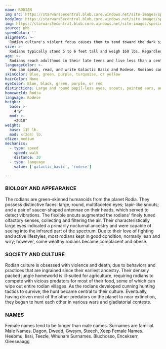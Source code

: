 ```yaml
---
name: RODIAN
img src: https://starwars5ecentral.blob.core.windows.net/site-images/species/species_rodian.png
bodyImg: https://starwars5ecentral.blob.core.windows.net/site-images/species/species_rodian.png
img: https://starwars5ecentral.blob.core.windows.net/site-images/species/species_rodian.png
source: phb
speedColor: ''
alignment: >-
  Rodian culture's violent focus causes them to tend toward the dark side, though there are exceptions.
size: >-
  Rodians typically stand 5 to 6 feet tall and weigh 160 lbs. Regardless of your position in that range, your size is Medium.
age: >-
  Rodians reach adulthood in their late teens and live less than a century.
languageColor: >-
  You can speak, read, and write Galactic Basic and Rodese. Rodians can communicate with each other using pheromones. Force-sensitives can detect this communication, though they can’t understand it.
skinColor: Blue, green, purple, turquoise, or yellow
hairColor: None
eyeColor: Blue, black, green, purple, or red
distinctions: Large and round pupil-less eyes, snouts, pointed ears, antennae, scaled and usually green skin
homeworld: Rodia
language: Rodese
height:
  base: >-
    4'9"
  mod: >-
    +2d10"
weight:
  base: 115 lb.
  mod: x(2d4) lb. 
cSize: medium
mechanics:
  - type: speed
    speed: walk
    distance: 30
  - type: language
    value: ['galactic_basic', 'rodese']

---
```

### BIOLOGY AND APPEARANCE
The rodians are green-skinned humanoids from the
planet Rodia. They possess distinctive faces: large,
round, multifaceted eyes; tapir-like snouts; and a pair
of saucer-shaped antennae on their heads, which
served to detect vibrations. The flexible snouts
augmented the rodians' finely tuned olfactory senses,
collecting and filtering the air. Their characteristically
large eyes indicated a primarily nocturnal ancestry and
were capable of seeing into the infrared part of the
spectrum. Due to their love of fighting and active
lifestyles, most rodians kept in good condition,
normally lean and wiry; however, some wealthy
rodians became complacent and obese.

### SOCIETY AND CULTURE
Rodian culture is obsessed with violence and death,
due to behaviors and practices that are ingrained since
their earliest ancestry. Their densely packed jungle
homeworld is ill-suited for agriculture, requiring
rodians to compete with vicious predators for most of
their food, some of which can wipe out entire rodian
villages. As the rodians developed cunning hunting
tactics to survive, the hunt became central to their
culture. Eventually, having driven most of the other
predators on the planet to near extinction, they began
to hunt each other in various wars and gladiatorial
contests.

### NAMES
Female names tend to be longer than male names.
Surnames are familial.
Male Names. Dagon, Dwedd, Gweym, Steech, Xeep
Female Names. Heebmu, Iissi, Teezle, Whunam
Surnames. Bluchosso, Encekserr, Gieeseaagg
